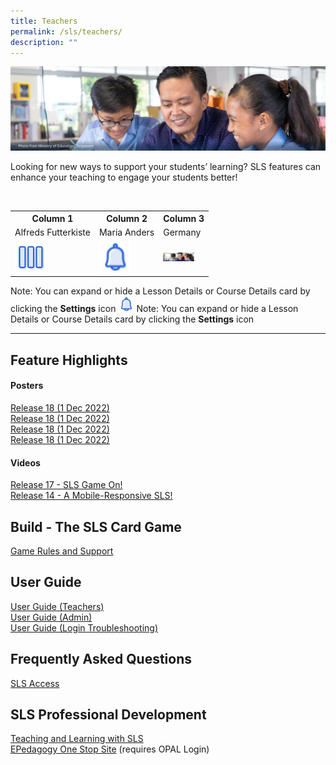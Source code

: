 ```yaml
---
title: Teachers
permalink: /sls/teachers/
description: ""
---
```

![](/images/Media/Quick%20Links/Teachers%20Hero.png)

Looking for new ways to support your students’ learning? SLS features can enhance your teaching to engage your students better!

<table>  
  <tr>  
    <th>Column 1</th>
    <th>Column 2</th>  
    <th>Column 3</th>  
  </tr>  
  <tr>  
    <td>Alfreds Futterkiste</td>  
    <td>Maria Anders</td>  
    <td>Germany</td>  
  </tr>  
  <tr>  
    <td><img src="/images/Assets/3Columns32.svg" style="width:50px;"/></td>  
    <td><img src="/images/Assets/Bell16.svg" style="width:50px;"/></td>  
    <td><img src="/images/Media/Quick%20Links/Teachers%20Hero.png" style="width:50px;"/></td>  
  </tr>  
</table>


Note: You can expand or hide a Lesson Details or Course Details card by clicking the **Settings** icon
<img src="/images/Assets/Bell16.svg" style="width:5%; display: inline;"/> 
Note: You can expand or hide a Lesson Details or Course Details card by clicking the **Settings** icon

<hr> 


## Feature Highlights  
#### Posters
[Release 18 (1 Dec 2022)](/sls/student)
<br>[Release 18 (1 Dec 2022)](/sls/student)
<br>[Release 18 (1 Dec 2022)](/sls/student)
<br>[Release 18 (1 Dec 2022)](/sls/student)
#### Videos
[Release 17 - SLS Game On!](/sls/student)
<br>[Release 14 - A Mobile-Responsive SLS!](/sls/student)

## Build - The SLS Card Game
[Game Rules and Support](/sls/student)
  
## User Guide
[User Guide (Teachers)](/sls/student)
<br>[User Guide (Admin)](/sls/student)
<br>[User Guide (Login Troubleshooting)](/sls/student)

## Frequently Asked Questions
[SLS Access](/sls/student)

## SLS Professional Development
[Teaching and Learning with SLS](/sls/student)
<br>[EPedagogy One Stop Site](/sls/student) (requires OPAL Login)
